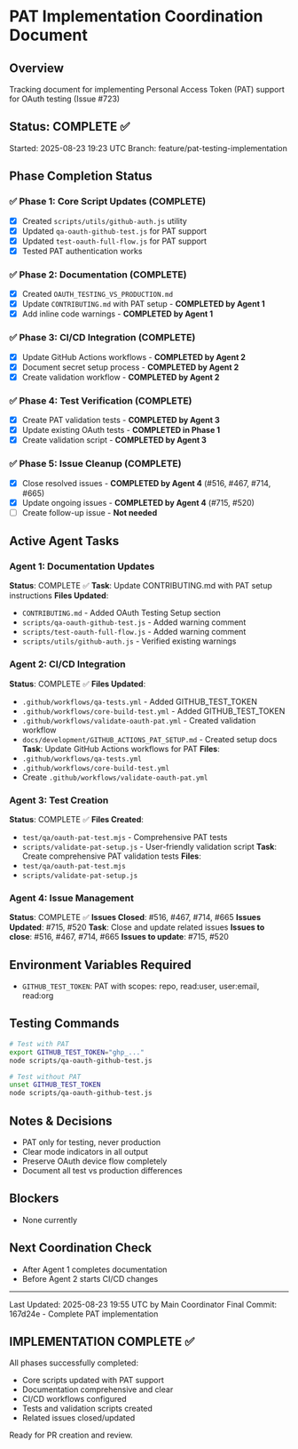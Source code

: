 # PAT Implementation Coordination Document

## Overview
Tracking document for implementing Personal Access Token (PAT) support for OAuth testing (Issue #723)

## Status: COMPLETE ✅
Started: 2025-08-23 19:23 UTC
Branch: feature/pat-testing-implementation

## Phase Completion Status

### ✅ Phase 1: Core Script Updates (COMPLETE)
- [x] Created `scripts/utils/github-auth.js` utility
- [x] Updated `qa-oauth-github-test.js` for PAT support
- [x] Updated `test-oauth-full-flow.js` for PAT support
- [x] Tested PAT authentication works

### ✅ Phase 2: Documentation (COMPLETE)
- [x] Created `OAUTH_TESTING_VS_PRODUCTION.md`
- [x] Update `CONTRIBUTING.md` with PAT setup - **COMPLETED by Agent 1**
- [x] Add inline code warnings - **COMPLETED by Agent 1**

### ✅ Phase 3: CI/CD Integration (COMPLETE)
- [x] Update GitHub Actions workflows - **COMPLETED by Agent 2**
- [x] Document secret setup process - **COMPLETED by Agent 2**
- [x] Create validation workflow - **COMPLETED by Agent 2**

### ✅ Phase 4: Test Verification (COMPLETE)
- [x] Create PAT validation tests - **COMPLETED by Agent 3**
- [x] Update existing OAuth tests - **COMPLETED in Phase 1**
- [x] Create validation script - **COMPLETED by Agent 3**

### ✅ Phase 5: Issue Cleanup (COMPLETE)
- [x] Close resolved issues - **COMPLETED by Agent 4** (#516, #467, #714, #665)
- [x] Update ongoing issues - **COMPLETED by Agent 4** (#715, #520)
- [ ] Create follow-up issue - **Not needed**

## Active Agent Tasks

### Agent 1: Documentation Updates
**Status**: COMPLETE ✅
**Task**: Update CONTRIBUTING.md with PAT setup instructions
**Files Updated**: 
- `CONTRIBUTING.md` - Added OAuth Testing Setup section
- `scripts/qa-oauth-github-test.js` - Added warning comment
- `scripts/test-oauth-full-flow.js` - Added warning comment
- `scripts/utils/github-auth.js` - Verified existing warnings

### Agent 2: CI/CD Integration
**Status**: COMPLETE ✅
**Files Updated**:
- `.github/workflows/qa-tests.yml` - Added GITHUB_TEST_TOKEN
- `.github/workflows/core-build-test.yml` - Added GITHUB_TEST_TOKEN
- `.github/workflows/validate-oauth-pat.yml` - Created validation workflow
- `docs/development/GITHUB_ACTIONS_PAT_SETUP.md` - Created setup docs
**Task**: Update GitHub Actions workflows for PAT
**Files**:
- `.github/workflows/qa-tests.yml`
- `.github/workflows/core-build-test.yml`
- Create `.github/workflows/validate-oauth-pat.yml`

### Agent 3: Test Creation
**Status**: COMPLETE ✅
**Files Created**:
- `test/qa/oauth-pat-test.mjs` - Comprehensive PAT tests
- `scripts/validate-pat-setup.js` - User-friendly validation script
**Task**: Create comprehensive PAT validation tests
**Files**:
- `test/qa/oauth-pat-test.mjs`
- `scripts/validate-pat-setup.js`

### Agent 4: Issue Management
**Status**: COMPLETE ✅
**Issues Closed**: #516, #467, #714, #665
**Issues Updated**: #715, #520
**Task**: Close and update related issues
**Issues to close**: #516, #467, #714, #665
**Issues to update**: #715, #520

## Environment Variables Required
- `GITHUB_TEST_TOKEN`: PAT with scopes: repo, read:user, user:email, read:org

## Testing Commands
```bash
# Test with PAT
export GITHUB_TEST_TOKEN="ghp_..."
node scripts/qa-oauth-github-test.js

# Test without PAT
unset GITHUB_TEST_TOKEN
node scripts/qa-oauth-github-test.js
```

## Notes & Decisions
- PAT only for testing, never production
- Clear mode indicators in all output
- Preserve OAuth device flow completely
- Document all test vs production differences

## Blockers
- None currently

## Next Coordination Check
- After Agent 1 completes documentation
- Before Agent 2 starts CI/CD changes

---
Last Updated: 2025-08-23 19:55 UTC by Main Coordinator
Final Commit: 167d24e - Complete PAT implementation

## IMPLEMENTATION COMPLETE ✅

All phases successfully completed:
- Core scripts updated with PAT support
- Documentation comprehensive and clear
- CI/CD workflows configured
- Tests and validation scripts created
- Related issues closed/updated

Ready for PR creation and review.